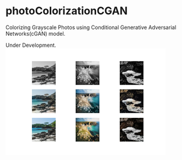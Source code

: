 # photoColorizationCGAN
Colorizing Grayscale Photos using Conditional Generative Adversarial Networks(cGAN) model.

Under Development.
![Alt text](plot_030000.png?raw=true "Optional Title")
